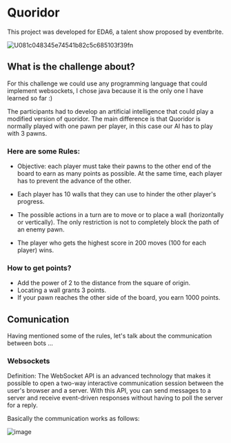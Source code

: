 # Quoridor
This project was developed for EDA6, a talent show proposed by eventbrite.

![U081c048345e74541b82c5c685103f39fn](https://user-images.githubusercontent.com/99847899/170201090-a2c6e9c7-927b-4a41-88a3-9420f98c8cd6.jpg)

## What is the challenge about?
For this challenge we could use any programming language that could implement websockets, I chose java because it is the only one I have learned so far :)

The participants had to develop an artificial intelligence that could play a modified version of quoridor.
The main difference is that Quoridor is normally played with one pawn per player, in this case our AI has to play with 3 pawns.

### Here are some Rules:
- Objective: each player must take their pawns to the other end of the board to earn as many points as possible. At the same time, each player has to prevent the advance of the other.

- Each player has 10 walls that they can use to hinder the other player's progress.

- The possible actions in a turn are to move or to place a wall (horizontally or vertically). The only restriction is not to completely block the path of an enemy pawn.

- The player who gets the highest score in 200 moves (100 for each player) wins.

### How to get points?
- Add the power of 2 to the distance from the square of origin.
- Locating a wall grants 3 points.
- If your pawn reaches the other side of the board, you earn 1000 points.

## Comunication
Having mentioned some of the rules, let's talk about the communication between bots ...

### Websockets
Definition: The WebSocket API is an advanced technology that makes it possible to open a two-way interactive communication session between the user's browser and a server. With this API, you can send messages to a server and receive event-driven responses without having to poll the server for a reply.

Basically the communication works as follows:

![image](https://user-images.githubusercontent.com/99847899/170199809-0c223d06-4985-4d27-9ef8-78d103a63cfb.png)




 
